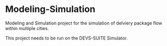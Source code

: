 # Modeling-Simulation
Modeling and Simulation project for the simulation of delviery package flow within multiple cities.

This project needs to be run on the DEVS-SUITE Simulator.
